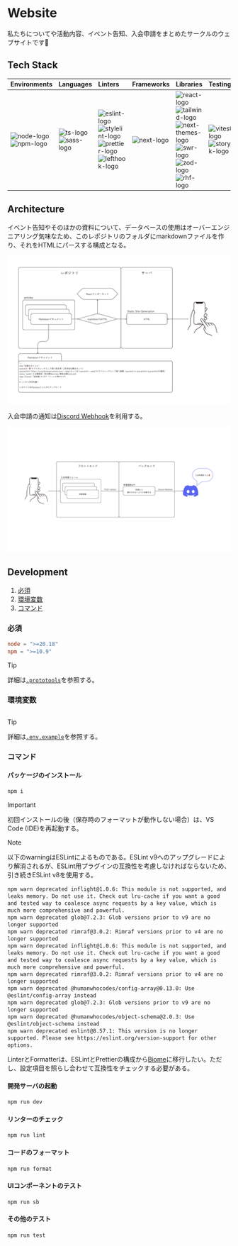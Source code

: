 # Website

私たちについてや活動内容、イベント告知、入会申請をまとめたサークルのウェブサイトです🧸

## Tech Stack

| Environments                | Languages                  | Linters                                                                     | Frameworks   | Libraries                                                                                             | Testing                             | CI/CD                 | PaaS                                                            |
| :-------------------------- | :------------------------- | :-------------------------------------------------------------------------- | :----------- | :---------------------------------------------------------------------------------------------------- | :---------------------------------- | :-------------------- | :-------------------------------------------------------------- |
| ![node-logo]<br>![npm-logo] | ![ts-logo]<br>![sass-logo] | ![eslint-logo]<br>![stylelint-logo]<br>![prettier-logo]<br>![lefthook-logo] | ![next-logo] | ![react-logo]<br>![tailwind-logo]<br>![next-themes-logo]<br>![swr-logo]<br>![zod-logo]<br>![rhf-logo] | ![vitest-logo]<br>![storybook-logo] | ![githubactions-logo] | ![vercel-logo]<br>![cloudflarepages-logo]<br>![cloudflare-logo] |

[node-logo]: https://img.shields.io/badge/-Node.js-5FA04E.svg?logo=nodedotjs&style=flat&logoColor=ffffff
[npm-logo]: https://img.shields.io/badge/-npm-CB3837.svg?logo=npm&style=flat&logoColor=ffffff
[eslint-logo]: https://img.shields.io/badge/-ESLint-4B32C3.svg?logo=eslint&style=flat&logoColor=ffffff
[stylelint-logo]: https://img.shields.io/badge/-Stylelint-263238.svg?logo=stylelint&style=flat&logoColor=ffffff
[prettier-logo]: https://img.shields.io/badge/-Prettier-F7B93E.svg?logo=prettier&style=flat&logoColor=000000
[lefthook-logo]: https://img.shields.io/badge/-Lefthook-FF1E1E.svg?logo=lefthook&style=flat&logoColor=000000
[ts-logo]: https://img.shields.io/badge/-TypeScript-3178C6.svg?logo=typescript&style=flat&logoColor=ffffff
[sass-logo]: https://img.shields.io/badge/-Sass-CC6699.svg?logo=sass&style=flat&logoColor=ffffff
[next-logo]: https://img.shields.io/badge/-Next.js-000000.svg?logo=nextdotjs&style=flat&logoColor=ffffff
[react-logo]: https://img.shields.io/badge/-React-61DAFB.svg?logo=react&style=flat&logoColor=000000
[tailwind-logo]: https://img.shields.io/badge/-Tailwind%20CSS-06B6D4.svg?logo=tailwindcss&style=flat&logoColor=ffffff
[next-themes-logo]: https://img.shields.io/badge/P-next--themes-000000.svg?logo=&style=flat&logoColor=ffffff&labelColor=000000
[swr-logo]: https://img.shields.io/badge/-SWR-000000.svg?logo=swr&style=flat&logoColor=ffffff
[zod-logo]: https://img.shields.io/badge/-Zod-3E67B1.svg?logo=zod&style=flat&logoColor=ffffff
[rhf-logo]: https://img.shields.io/badge/-React%20Hook%20Form-EC5990.svg?logo=reacthookform&style=flat&logoColor=ffffff
[vitest-logo]: https://img.shields.io/badge/-Vitest-6E9F18.svg?logo=vitest&style=flat&logoColor=ffffff
[storybook-logo]: https://img.shields.io/badge/-Storybook-FF4785.svg?logo=storybook&style=flat&logoColor=ffffff
[githubactions-logo]: https://img.shields.io/badge/-GitHub%20Actions-2088FF.svg?logo=githubactions&style=flat&logoColor=ffffff
[vercel-logo]: https://img.shields.io/badge/-Vercel-000000.svg?logo=vercel&style=flat&logoColor=ffffff
[cloudflarepages-logo]: https://img.shields.io/badge/-Cloudflare%20Pages-F38020.svg?logo=cloudflarepages&style=flat&logoColor=ffffff
[cloudflare-logo]: https://img.shields.io/badge/-Cloudflare-F38020.svg?logo=cloudflare&style=flat&logoColor=ffffff

## Architecture

イベント告知やそのほかの資料について、データベースの使用はオーバーエンジニアリング気味なため、このレポジトリのフォルダにmarkdownファイルを作り、それをHTMLにパースする構成となる。

![architecture markdown](./docs/images/architecture-markdown.png)

入会申請の通知は[Discord Webhook](https://discord.com/developers/docs/resources/webhook#execute-webhook)を利用する。

![architecture newcomer](./docs/images/architecture-newcomer.png)

## Development

1. [必須](#必須)
2. [環境変数](#環境変数)
3. [コマンド](#コマンド)

### 必須

```conf
node = ">=20.18"
npm = ">=10.9"
```

> [!TIP]
>
> 詳細は[`.prototools`](./.prototools)を参照する。

### 環境変数

```ini

```

> [!TIP]
>
> 詳細は[`.env.example`](./.env.example)を参照する。

### コマンド

#### パッケージのインストール

```sh
npm i
```

> [!IMPORTANT]
>
> 初回インストールの後（保存時のフォーマットが動作しない場合）は、VS Code (IDE)を再起動する。

> [!NOTE]
>
> 以下のwarningはESLintによるものである。ESLint v9へのアップグレードにより解消されるが、ESLint用プラグインの互換性を考慮しなければならないため、引き続きESLint v8を使用する。
>
> ```console
> npm warn deprecated inflight@1.0.6: This module is not supported, and leaks memory. Do not use it. Check out lru-cache if you want a good and tested way to coalesce async requests by a key value, which is much more comprehensive and powerful.
> npm warn deprecated glob@7.2.3: Glob versions prior to v9 are no longer supported
> npm warn deprecated rimraf@3.0.2: Rimraf versions prior to v4 are no longer supported
> npm warn deprecated inflight@1.0.6: This module is not supported, and leaks memory. Do not use it. Check out lru-cache if you want a good and tested way to coalesce async requests by a key value, which is much more comprehensive and powerful.
> npm warn deprecated rimraf@3.0.2: Rimraf versions prior to v4 are no longer supported
> npm warn deprecated @humanwhocodes/config-array@0.13.0: Use @eslint/config-array instead
> npm warn deprecated glob@7.2.3: Glob versions prior to v9 are no longer supported
> npm warn deprecated @humanwhocodes/object-schema@2.0.3: Use @eslint/object-schema instead
> npm warn deprecated eslint@8.57.1: This version is no longer supported. Please see https://eslint.org/version-support for other options.
> ```
>
> LinterとFormatterは、ESLintとPrettierの構成から[Biome](https://biomejs.dev)に移行したい。ただし、設定項目を照らし合わせて互換性をチェックする必要がある。

#### 開発サーバの起動

```sh
npm run dev
```

#### リンターのチェック

```sh
npm run lint
```

#### コードのフォーマット

```sh
npm run format
```

#### UIコンポーネントのテスト

```sh
npm run sb
```

#### その他のテスト

```sh
npm run test
```
